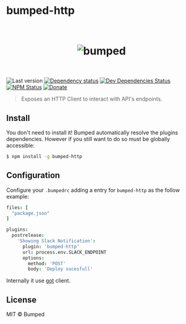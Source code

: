 # bumped-http

<h1 align="center">
  <br>
  <img src="http://i.imgur.com/DmMbFwL.png" alt="bumped">
  <br>
  <br>
</h1>

![Last version](https://img.shields.io/github/tag/bumped/bumped-http.svg?style=flat-square)
[![Dependency status](http://img.shields.io/david/bumped/bumped-http.svg?style=flat-square)](https://david-dm.org/bumped/bumped-http)
[![Dev Dependencies Status](http://img.shields.io/david/dev/bumped/bumped-http.svg?style=flat-square)](https://david-dm.org/bumped/bumped-http#info=devDependencies)
[![NPM Status](http://img.shields.io/npm/dm/bumped-http.svg?style=flat-square)](https://www.npmjs.org/package/bumped-http)
[![Donate](https://img.shields.io/badge/donate-paypal-blue.svg?style=flat-square)](https://paypal.me/kikobeats)

> Exposes an HTTP Client to interact with API's endpoints.

## Install

You don't need to install it! Bumped automatically resolve the plugins dependencies. However if you still want to do so must be globally accessible:

```bash
$ npm install -g bumped-http
```

## Configuration

Configure your `.bumpedrc` adding a entry for `bumped-http` as the follow example:

```cson
files: [
  "package.json"
]

plugins:
  postrelease:
    'Showing Slack Notification':
      plugin: 'bumped-http'
      url: process.env.SLACK_ENDPOINT
      options:
        method: 'POST'
        body: 'Deploy sucesfull'
```

Internally it use [got](https://github.com/sindresorhus/got#api) client.

## License

MIT © Bumped
